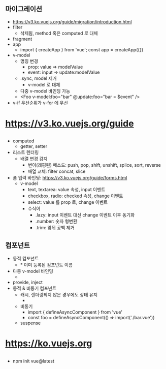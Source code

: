 ## 마이그레이션
* https://v3.ko.vuejs.org/guide/migration/introduction.html
* filter
	* 삭제됨, method 혹은 computed 로 대체
* fragment
* app
	* import { createApp } from 'vue'; const app = createApp({})
* v-model
	* 명칭 변경
		* prop: value => modelValue
		* event: input => update:modelValue
	* .sync, model 제거
		* v-model 로 대체
	* 다중 v-model 바인딩 가능
	* <Foo v-model:foo="bar" @update:foo="bar = $event" />
* v-if 우선순위가 v-for 에 우선


# https://v3.ko.vuejs.org/guide

##
* computed
	* getter, setter
* 리스트 렌더링
	* 배열 변경 감지
		* 변이(래핑된) 메소드: push, pop, shift, unshift, splice, sort, reverse
		* 배열 교체: filter concat, slice
* 폼 입력 바인딩: https://v3.ko.vuejs.org/guide/forms.html
	* v-model
		* text, textarea: value 속성, input 이벤트
		* checkbox, radio: checked 속성, change 이벤트
		* select: value 를 prop 로, change 이벤트
		* 수식어
			* .lazy: input 이벤트 대신 change 이벤트 이후 동기화
			* .number: 숫자 형변환
			* .trim: 앞뒤 공백 제거

## 컴포넌트
* 동적 컴포넌트
	* <component :is="foo" />
		* 이미 등록된 컴포넌트 이름
* 다중 v-model 바인딩
	* <foo v-model:bar="bar" v-model:bee="bee" />
* provide, inject
* 동적 & 비동기 컴포넌트
	* 캐시, 렌더링되지 않은 경우에도 상태 유지
		* <keep-alive><component :is="foo" /></keep-alive>
	* 비동기
		* import { defineAsyncComponent } from 'vue'
		* const foo = defineAsyncComponent(() => import('./bar.vue'))
	* suspense


# https://ko.vuejs.org

##
* npm init vue@latest